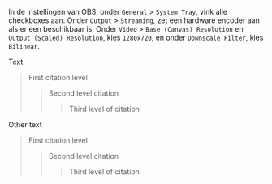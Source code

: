 In de instellingen van OBS, onder `General` > `System Tray`, vink alle checkboxes aan. Onder `Output` > `Streaming`, zet een hardware encoder aan als er een beschikbaar is. Onder `Video` > `Base (Canvas) Resolution` en `Output (Scaled) Resolution`, kies `1280x720`, en onder `Downscale Filter`, kies `Bilinear`.

Text

>  First citation level
>
> > Second level citation
> >
> > > Third level of citation

Other text

>  First citation level
> > Second level citation
> > > Third level of citation
